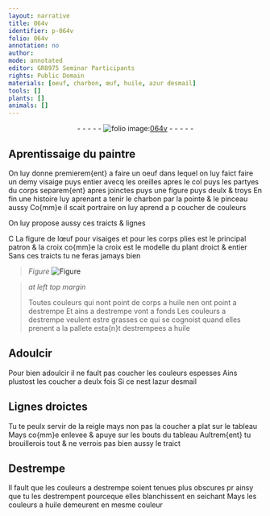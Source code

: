 ```yaml
---
layout: narrative
title: 064v
identifier: p-064v
folio: 064v
annotation: no
author:
mode: annotated
editor: GR8975 Seminar Participants
rights: Public Domain
materials: [oeuf, charbon, œuf, huile, azur desmail]
tools: []
plants: []
animals: []
---
```


<div class="folio" align="center">- - - - - <a href="http://gallica.bnf.fr/ark:/12148/btv1b10500001g/f134.image" target="_blank"><img src="https://cu-mkp.github.io/2017-workshop-edition/assets/photo-icon.png" alt="folio image: " style="display:inline-block; margin-bottom:-3px;"/>064v</a> - - - - - </div>    

## Aprentissaige du <span class="pro">paintre</span>

 
On luy donne premierem{ent} a faire un <span class="m">oeuf</span> dans lequel on luy faict faire un demy visaige puys entier avecq les oreilles apres le col puys les partyes du corps separem{ent} apres joinctes puys une figure puys deulx & troys En fin une histoire luy aprenant a tenir le <span class="m">charbon</span> par la pointe & le pinceau aussy Co{mm}e il scait portraire on luy aprend a p coucher de couleurs
 
On luy propose aussy ces traicts & lignes
 
C La figure de l<span class="m">œuf</span> pour visaiges et pour les corps plies est le principal patron & la croix co{mm}e la croix est le modelle du plant droict & entier Sans ces traicts tu ne feras jamays bien
 
> *Figure*
> <a href="https://drive.google.com/open?id=0B9-oNrvWdlO5NmZDTmZwc1Jqb2M" target="_blank"><img src="https://cu-mkp.github.io/GR8975-edition/assets/photo-icon.png" alt="Figure" style="display:inline-block; margin-bottom:-3px;"/></a>
 
> *at left top margin*
> 
>   Toutes couleurs qui nont point de corps a <span class="m">huile</span> nen ont point a destrempe Et ains a destrempe vont a fonds Les couleurs a destrempe veulent estre grasses ce qui se cognoist quand elles prenent a la pallete esta{n}t destrempees a <span class="m">huile</span>
    

## Adoulcir

 
Pour bien adoulcir il ne fault pas coucher les couleurs espesses Ains plustost les coucher a deulx fois Si ce nest l<span class="m">azur desmail</span>
    

## Lignes droictes

 
Tu te peulx servir de la reigle mays non pas la coucher a plat sur le tableau Mays co{mm}e enlevee & apuye sur les bouts du tableau Aultrem{ent} tu brouillerois tout & ne verrois pas bien aussy le traict
    

## Destrempe

 
Il fault que les couleurs a destrempe soient tenues plus obscures pr ainsy que tu les destrempent pourceque elles blanchissent en seichant Mays les couleurs a <span class="m">huile</span> demeurent en mesme couleur
 